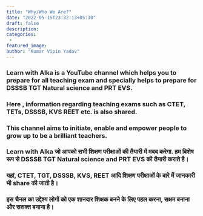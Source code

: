 ```yaml
---
title: "Why/Who We Are?"
date: "2022-05-15T23:32:13+05:30"
draft: false
description:
categories:
 -
featured_image:
author: "Kumar Vipin Yadav"
---
```


### Learn with Alka is a YouTube channel which helps you to prepare for all teaching exam and specially helps to prepare for DSSSB TGT Natural science and PRT EVS.
### Here , information regarding teaching exams such as CTET, TETs, DSSSB, KVS REET etc. is also shared.
### This channel aims  to initiate, enable and empower people to grow up to be a brilliant teachers.


### Learn with Alka जो आपको सभी शिक्षण परीक्षाओं की तैयारी में मदद करेगा. हम विशेष रूप से DSSSB TGT Natural science and PRT EVS  की तैयारी कराते   है।
### यहां, CTET, TGT, DSSSB, KVS, REET आदि शिक्षण परीक्षाओं के बारे में जानकारी भी share की जाती है।
### इस चैनल का उद्देश्य लोगों को एक शानदार शिक्षक बनने के लिए पहल करना, सक्षम बनाना और सशक्त बनाना है।